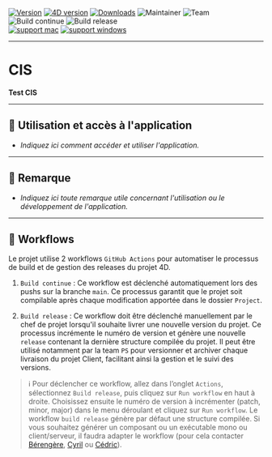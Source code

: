 [![Version](https://img.shields.io/endpoint?url=https://gist.githubusercontent.com/CGareau/dd2aa26e5b6c4152e80e7d3d09f2486a/raw/release_CIS.json)]()
[![4D version](https://img.shields.io/badge/4D-20R7-E23089.svg)]()
[![Downloads](https://img.shields.io/endpoint?url=https://gist.githubusercontent.com/CGareau/dd2aa26e5b6c4152e80e7d3d09f2486a/raw/download_CIS.json)]()
![Maintainer](https://img.shields.io/badge/maintainer-CGareau-blue)
![Team](https://img.shields.io/badge/team-PS-informational)
<br>
![Build continue](https://github.com/4eDimension/CIS/actions/workflows/build-continue.yml/badge.svg)
![Build release](https://github.com/4eDimension/CIS/actions/workflows/build-release.yml/badge.svg)
<br>
[![support mac](https://img.shields.io/badge/macOS-000000.svg?style=flat-square&logo=apple&labelColor=000000&logoColor=white)]()
[![support windows](https://img.shields.io/badge/windows-0078D6.svg?style=flat-square&logo=MODX&logoColor=white)]()

---

# CIS

**Test CIS**

---

## 🚀 Utilisation et accès à l'application

- _Indiquez ici comment accéder et utiliser l'application._

---

## 📝 Remarque  

- _Indiquez ici toute remarque utile concernant l'utilisation ou le développement de l'application._

---

## 🔄 Workflows

Le projet utilise 2 workflows `GitHub Actions` pour automatiser le processus de build et de gestion des releases du projet 4D.

1. `Build continue` : Ce workflow est déclenché automatiquement lors des pushs sur la branche `main`. Ce processus garantit que le projet soit compilable après chaque modification apportée dans le dossier `Project`.

2. `Build release` : Ce workflow doit être déclenché manuellement par le chef de projet lorsqu'il souhaite livrer une nouvelle version du projet. Ce processus incrémente le numéro de version et génère une nouvelle `release` contenant la dernière structure compilée du projet.
Il peut être utilisé notamment par la team `PS` pour versionner et archiver chaque livraison du projet Client, facilitant ainsi la gestion et le suivi des versions.
> ℹ️ Pour déclencher ce workflow, allez dans l’onglet `Actions`, sélectionnez `Build release`, puis cliquez sur `Run workflow` en haut à droite.
Choisissez ensuite le numéro de version à incrémenter (patch, minor, major) dans le menu déroulant et cliquez sur `Run workflow`.
Le workflow `build release` génère par défaut une structure compilée. Si vous souhaitez générer un composant ou un exécutable mono ou client/serveur, il faudra adapter le workflow (pour cela contacter [Bérengère](mailto:Berengere.Lagrange@4d.com), [Cyril](mailto:Cyril.Limpalaer@4d.com) ou [Cédric](mailto:Cedric.Gareau@4d.com)).